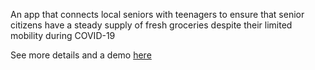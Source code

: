 An app that connects local seniors with teenagers to ensure that senior citizens have a steady supply of fresh groceries despite their limited mobility during COVID-19

See more details and a demo [here](https://devpost.com/software/senior-shoppers)
